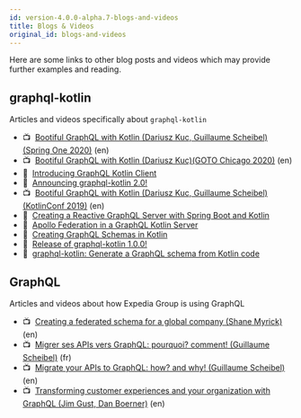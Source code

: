 ```yaml
---
id: version-4.0.0-alpha.7-blogs-and-videos
title: Blogs & Videos
original_id: blogs-and-videos
---
```


Here are some links to other blog posts and videos which may provide further examples and reading.

## graphql-kotlin
Articles and videos specifically about `graphql-kotlin`

* 📺&nbsp;&nbsp;[Bootiful GraphQL with Kotlin (Dariusz Kuc, Guillaume Scheibel)(Spring One 2020)](https://www.youtube.com/watch?v=t9He4vHZC24) (en)
* 📺&nbsp;&nbsp;[Bootiful GraphQL with Kotlin (Dariusz Kuc)(GOTO Chicago 2020)](https://www.youtube.com/watch?v=1siPT1pTXFU) (en)
* 📝&nbsp;&nbsp;[Introducing GraphQL Kotlin Client](https://medium.com/expedia-group-tech/introducing-graphql-kotlin-client-b32dc3061a6f)
* 📝&nbsp;&nbsp;[Announcing graphql-kotlin 2.0!](https://medium.com/expedia-group-tech/graphql-kotlin-2-0-4006ea41f774)
* 📺&nbsp;&nbsp;[Bootiful GraphQL with Kotlin (Dariusz Kuc, Guillaume Scheibel)(KotlinConf 2019)](https://www.youtube.com/watch?v=7YJyPXjLdug&amp;index=25) (en)
* 📝&nbsp;&nbsp;[Creating a Reactive GraphQL Server with Spring Boot and Kotlin](https://medium.com/expedia-group-tech/creating-a-reactive-graphql-server-with-spring-boot-and-kotlin-54aca7316470)
* 📝&nbsp;&nbsp;[Apollo Federation in a GraphQL Kotlin Server](https://medium.com/expedia-group-tech/apollo-federation-in-a-graphql-kotlin-server-115cea51607a)
* 📝&nbsp;&nbsp;[Creating GraphQL Schemas in Kotlin](https://medium.com/expedia-group-tech/creating-graphql-schemas-in-kotlin-aaaac0ab0672)
* 📝&nbsp;&nbsp;[Release of graphql-kotlin 1.0.0!](https://medium.com/expedia-group-tech/release-of-graphql-kotlin-1-0-0-791ad85d3116)
* 📝&nbsp;&nbsp;[graphql-kotlin: Generate a GraphQL schema from Kotlin code](https://medium.com/expedia-group-tech/graphql-kotlin-generate-a-graphql-schema-from-kotlin-code-21d1dc2f6e27)

## GraphQL
Articles and videos about how Expedia Group is using GraphQL

* 📺&nbsp;&nbsp;[Creating a federated schema for a global company (Shane Myrick)](https://youtu.be/MuD3TAP0D9Y) (en)
* 📺&nbsp;&nbsp;[Migrer ses APIs vers GraphQL: pourquoi? comment! (Guillaume Scheibel)](https://youtu.be/IRIkpvJo95s) (fr)
* 📺&nbsp;&nbsp;[Migrate your APIs to GraphQL: how? and why! (Guillaume Scheibel)](https://youtu.be/IkPMpzQ-TRI) (en)
* 📺&nbsp;&nbsp;[Transforming customer experiences and your organization with GraphQL (Jim Gust, Dan Boerner)](https://youtu.be/Jt-ZD4zj4Ow) (en)
